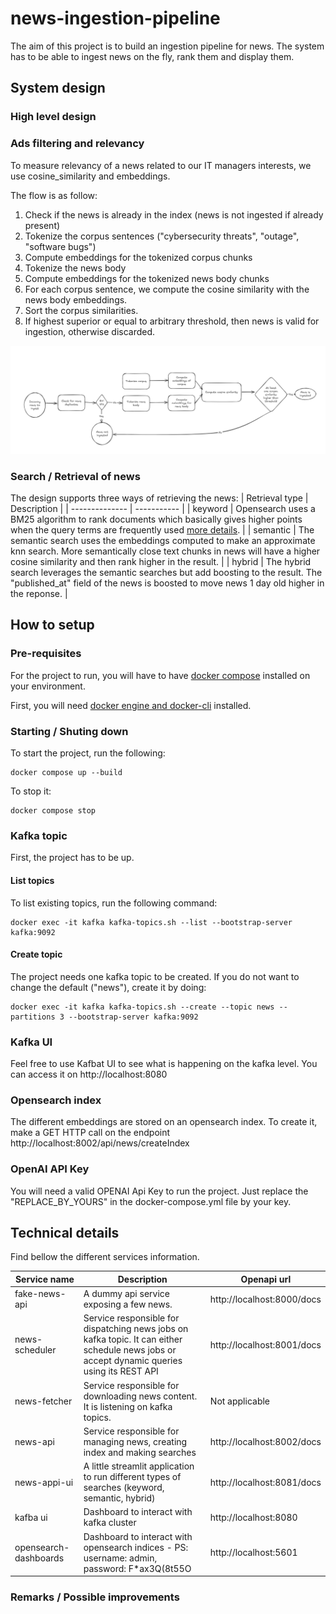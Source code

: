 # news-ingestion-pipeline
The aim of this project is to build an ingestion pipeline for news. The system has to be able to ingest news on the fly, rank them and display them.

## System design

### High level design

### Ads filtering and relevancy
To measure relevancy of a news related to our IT managers interests, we use cosine_similarity and embeddings.

The flow is as follow:
1. Check if the news is already in the index (news is not ingested if already present)
2. Tokenize the corpus sentences ("cybersecurity threats", "outage", "software bugs")
3. Compute embeddings for the tokenized corpus chunks
4. Tokenize the news body
5. Compute embeddings for the tokenized news body chunks
6. For each corpus sentence, we compute the cosine similarity with the news body embeddings.
7. Sort the corpus similarities.
8. If highest superior or equal to arbitrary threshold, then news is valid for ingestion, otherwise discarded.

![notfound](./resources/filtering_relevancy.png)

### Search / Retrieval of news
The design supports three ways of retrieving the news:
| Retrieval type | Description |
| -------------- | ----------- |
| keyword | Opensearch uses a BM25 algorithm to rank documents which basically gives higher points when the query terms are frequently used [more details](https://docs.opensearch.org/latest/search-plugins/keyword-search/). |
| semantic | The semantic search uses the embeddings computed to make an approximate knn search. More semantically close text chunks in news will have a higher cosine similarity and then rank higher in the result. |
| hybrid | The hybrid search leverages the semantic searches but add boosting to the result. The "published_at" field of the news is boosted to move news 1 day old higher in the reponse. |

## How to setup

### Pre-requisites
For the project to run, you will have to have [docker compose](https://docs.docker.com/compose/install/linux/) installed on your environment.

First, you will need [docker engine and docker-cli](https://docs.docker.com/engine/install/) installed.

### Starting / Shuting down
To start the project, run the following:
```
docker compose up --build
```

To stop it:
```
docker compose stop
```

### Kafka topic
First, the project has to be up.

#### List topics
To list existing topics, run the following command:
```
docker exec -it kafka kafka-topics.sh --list --bootstrap-server kafka:9092
```

#### Create topic
The project needs one kafka topic to be created. If you do not want to change the default ("news"), create it by doing:
```
docker exec -it kafka kafka-topics.sh --create --topic news --partitions 3 --bootstrap-server kafka:9092
```

### Kafka UI
Feel free to use Kafbat UI to see what is happening on the kafka level.
You can access it on http://localhost:8080

### Opensearch index
The different embeddings are stored on an opensearch index. To create it,
make a GET HTTP call on the endpoint http://localhost:8002/api/news/createIndex

### OpenAI API Key
You will need a valid OPENAI Api Key to run the project. Just replace the "REPLACE_BY_YOURS" in the docker-compose.yml file by your key.

## Technical details
Find bellow the different services information.

| Service name  | Description | Openapi url |
| ------------  | ----------- | ----------- |
| fake-news-api  | A dummy api service exposing a few news.  | http://localhost:8000/docs |
| news-scheduler  | Service responsible for dispatching news jobs on kafka topic. It can either schedule news jobs or accept dynamic queries using its REST API  | http://localhost:8001/docs |
| news-fetcher | Service responsible for downloading news content. It is listening on kafka topics. | Not applicable |
| news-api | Service responsible for managing news, creating index and making searches | http://localhost:8002/docs |
| news-appi-ui | A little streamlit application to run different types of searches (keyword, semantic, hybrid) | http://localhost:8081/docs |
| kafba ui | Dashboard to interact with kafka cluster | http://localhost:8080 |
| opensearch-dashboards | Dashboard to interact with opensearch indices - PS: username: admin, password: F*ax3Q(8t55O | http://localhost:5601 |


### Remarks / Possible improvements